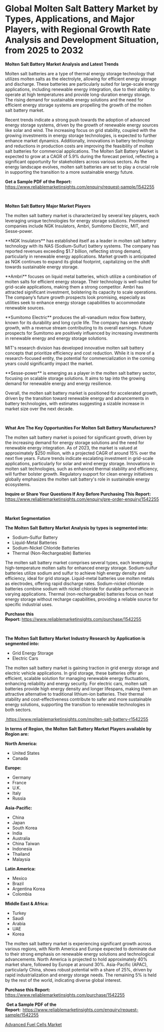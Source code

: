 <p><h1>Global Molten Salt Battery Market by Types, Applications, and Major Players, with Regional Growth Rate Analysis and Development Situation, from 2025 to 2032</h1></p><p><strong>Molten Salt Battery Market Analysis and Latest Trends</strong></p>
<p><p>Molten salt batteries are a type of thermal energy storage technology that utilizes molten salts as the electrolyte, allowing for efficient energy storage and discharge. These batteries are particularly suited for large-scale energy applications, including renewable energy integration, due to their ability to operate at high temperatures and provide long-duration energy storage. The rising demand for sustainable energy solutions and the need for efficient energy storage systems are propelling the growth of the molten salt battery market.</p><p>Recent trends indicate a strong push towards the adoption of advanced energy storage systems, driven by the growth of renewable energy sources like solar and wind. The increasing focus on grid stability, coupled with the growing investments in energy storage technologies, is expected to further enhance market dynamics. Additionally, innovations in battery technology and reductions in production costs are improving the feasibility of molten salt batteries for commercial applications. The Molten Salt Battery Market is expected to grow at a CAGR of 5.9% during the forecast period, reflecting a significant opportunity for stakeholders across various sectors. As the energy landscape evolves, molten salt batteries are set to play a crucial role in supporting the transition to a more sustainable energy future.</p></p>
<p><strong>Get a Sample PDF of the Report:&nbsp;</strong> <a href="https://www.reliablemarketinsights.com/enquiry/request-sample/1542255?utm_campaign=1937&utm_medium=2&utm_source=Github&utm_content=ia&utm_term=07042025&utm_id=molten-salt-battery">https://www.reliablemarketinsights.com/enquiry/request-sample/1542255</a></p>
<p>&nbsp;</p>
<p><strong>Molten Salt Battery Major Market Players</strong></p>
<p><p>The molten salt battery market is characterized by several key players, each leveraging unique technologies for energy storage solutions. Prominent companies include NGK Insulators, Ambri, Sumitomo Electric, MIT, and Sesse-power.</p><p>**NGK Insulators** has established itself as a leader in molten salt battery technology with its NAS (Sodium-Sulfur) battery systems. The company has reported revenues exceeding $1.7 billion, reflecting strong demand, particularly in renewable energy applications. Market growth is anticipated as NGK continues to expand its global footprint, capitalizing on the shift towards sustainable energy storage.</p><p>**Ambri** focuses on liquid metal batteries, which utilize a combination of molten salts for efficient energy storage. Their technology is well-suited for grid-scale applications, making them a strong competitor. Ambri has attracted significant investment, bolstering its capacity to scale operations. The company’s future growth prospects look promising, especially as utilities seek to enhance energy storage capabilities to accommodate renewable sources.</p><p>**Sumitomo Electric** produces the all-vanadium redox flow battery, known for its durability and long cycle life. The company has seen steady growth, with a revenue stream contributing to its overall earnings. Future prospects for Sumitomo are positively influenced by increasing investments in renewable energy and energy storage solutions.</p><p>MIT's research division has developed innovative molten salt battery concepts that prioritize efficiency and cost reduction. While it is more of a research-focused entity, the potential for commercialization in the coming years could significantly impact the market.</p><p>**Sesse-power** is emerging as a player in the molten salt battery sector, focusing on scalable storage solutions. It aims to tap into the growing demand for renewable energy and energy resilience.</p><p>Overall, the molten salt battery market is positioned for accelerated growth, driven by the transition toward renewable energy and advancements in battery technologies, with estimates suggesting a sizable increase in market size over the next decade.</p></p>
<p>&nbsp;</p>
<p><strong>What Are The Key Opportunities For Molten Salt Battery Manufacturers?</strong></p>
<p><p>The molten salt battery market is poised for significant growth, driven by the increasing demand for energy storage solutions and the need for renewable energy integration. As of 2023, the market is valued at approximately $250 million, with a projected CAGR of around 15% over the next five years. Future trends indicate escalating investment in grid-scale applications, particularly for solar and wind energy storage. Innovations in molten salt technologies, such as enhanced thermal stability and efficiency, will further bolster growth. Regulatory support for clean energy initiatives globally emphasizes the molten salt battery's role in sustainable energy ecosystems.</p></p>
<p><strong>Inquire or Share Your Questions If Any Before Purchasing This Report:</strong> <a href="https://www.reliablemarketinsights.com/enquiry/pre-order-enquiry/1542255?utm_campaign=1937&utm_medium=2&utm_source=Github&utm_content=ia&utm_term=07042025&utm_id=molten-salt-battery">https://www.reliablemarketinsights.com/enquiry/pre-order-enquiry/1542255</a></p>
<p>&nbsp;</p>
<p><strong>Market Segmentation</strong></p>
<p><strong>The Molten Salt Battery Market Analysis by types is segmented into:</strong></p>
<p><ul><li>Sodium–Sulfur Battery</li><li>Liquid-Metal Batteries</li><li>Sodium-Nickel Chloride Batteries</li><li>Thermal (Non-Rechargeable) Batteries</li></ul></p>
<p><p>The molten salt battery market comprises several types, each leveraging high-temperature molten salts for enhanced energy storage. Sodium-sulfur batteries utilize sodium and sulfur to achieve high energy density and efficiency, ideal for grid storage. Liquid-metal batteries use molten metals as electrodes, offering rapid discharge rates. Sodium-nickel chloride batteries combine sodium with nickel chloride for durable performance in varying applications. Thermal (non-rechargeable) batteries focus on heat energy storage without recharge capabilities, providing a reliable source for specific industrial uses.</p></p>
<p><strong>Purchase this Report:&nbsp;</strong><a href="https://www.reliablemarketinsights.com/purchase/1542255?utm_campaign=1937&utm_medium=2&utm_source=Github&utm_content=ia&utm_term=07042025&utm_id=molten-salt-battery">https://www.reliablemarketinsights.com/purchase/1542255</a></p>
<p>&nbsp;</p>
<p><strong>The Molten Salt Battery Market Industry Research by Application is segmented into:</strong></p>
<p><ul><li>Grid Energy Storage</li><li>Electric Cars</li></ul></p>
<p><p>The molten salt battery market is gaining traction in grid energy storage and electric vehicle applications. In grid storage, these batteries offer an efficient, scalable solution for managing renewable energy fluctuations, enhancing reliability and energy security. For electric cars, molten salt batteries provide high energy density and longer lifespans, making them an attractive alternative to traditional lithium-ion batteries. Their thermal stability and cost-effectiveness contribute to safer and more sustainable energy solutions, supporting the transition to renewable technologies in both sectors.</p></p>
<p><a href="https://www.reliablemarketinsights.com/molten-salt-battery-r1542255?utm_campaign=1937&utm_medium=2&utm_source=Github&utm_content=ia&utm_term=07042025&utm_id=molten-salt-battery">&nbsp;https://www.reliablemarketinsights.com/molten-salt-battery-r1542255</a></p>
<p><strong>In terms of Region, the Molten Salt Battery Market Players available by Region are:</strong></p>
<p>
    <p> <strong> North America: </strong>
        <ul>
            <li>United States</li>
            <li>Canada</li>
        </ul>
        </p> 
    <p> <strong> Europe: </strong>
        <ul>
            <li>Germany</li>
            <li>France</li>
            <li>U.K.</li>
            <li>Italy</li>
            <li>Russia</li>
        </ul>
        </p> 
    <p> <strong> Asia-Pacific: </strong>
        <ul>
            <li>China</li>
            <li>Japan</li>
            <li>South Korea</li>
            <li>India</li>
            <li>Australia</li>
            <li>China Taiwan</li>
            <li>Indonesia</li>
            <li>Thailand</li>
            <li>Malaysia</li>
        </ul>
        </p> 
    <p> <strong> Latin America: </strong>
        <ul>
            <li>Mexico</li>
            <li>Brazil</li>
            <li>Argentina Korea</li>
            <li>Colombia</li>
        </ul>
        </p> 
    <p> <strong> Middle East & Africa: </strong>
        <ul>
            <li>Turkey</li>
            <li>Saudi</li>
            <li>Arabia</li>
            <li>UAE</li>
            <li>Korea</li>
        </ul>
    </p>
    </p>
<p><p>The molten salt battery market is experiencing significant growth across various regions, with North America and Europe expected to dominate due to their strong emphasis on renewable energy solutions and technological advancements. North America is projected to hold approximately 40% market share, followed by Europe at around 30%. Asia-Pacific (APAC), particularly China, shows robust potential with a share of 25%, driven by rapid industrialization and energy storage needs. The remaining 5% is held by the rest of the world, indicating diverse global interest.</p></p>
<p><strong>Purchase this Report: </strong><a href="https://www.reliablemarketinsights.com/purchase/1542255?utm_campaign=1937&utm_medium=2&utm_source=Github&utm_content=ia&utm_term=07042025&utm_id=molten-salt-battery">https://www.reliablemarketinsights.com/purchase/1542255</a></p>
<p>&nbsp;<strong>Get a Sample PDF of the Report:&nbsp;&nbsp;</strong><a href="https://www.reliablemarketinsights.com/enquiry/request-sample/1542255?utm_campaign=1937&utm_medium=2&utm_source=Github&utm_content=ia&utm_term=07042025&utm_id=molten-salt-battery">https://www.reliablemarketinsights.com/enquiry/request-sample/1542255</a></p>
<p><strong></strong></p>
<p><p><a href="https://github.com/bmorecock/Market-Research-Report-List-6/blob/main/advanced-fuel-cells-market.md?utm_campaign=1937&utm_medium=2&utm_source=Github&utm_content=ia&utm_term=07042025&utm_id=molten-salt-battery">Advanced Fuel Cells Market</a></p></p>